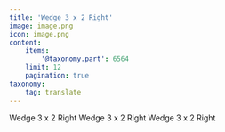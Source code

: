 ```yaml
---
title: 'Wedge 3 x 2 Right'
image: image.png
icon: image.png
content:
    items:
        '@taxonomy.part': 6564
    limit: 12
    pagination: true
taxonomy:
    tag: translate
---
```


Wedge 3 x 2 Right
Wedge 3 x 2 Right
Wedge 3 x 2 Right
